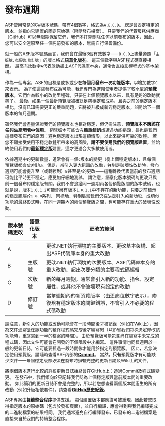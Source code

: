 # 發布週期

ASF使用常見的C#版本號碼，帶有4個數字，格式為&#8203;`A.B.C.D`&#8203;。 總是會固定特定的版本，並指向它建置的固定原始碼（附隨發布檔案）。 只要我們的代管服務供應商（GitHub）可以無限期保留它們，我們不打算刪除任何以前發布的版本，因此，您可以安全還原至任一個先前發布的版本，無需自行保留備份。

就一般的ASF版本號碼而言，我們會在最後3個有效數字⸺&#8203;`B.C.D`&#8203;上盡量遵照「&#8203;`主版號.次版號.修訂號`&#8203;」的版本格式&#8203;**[語意化版本](https://semver.org/lang/zh-TW/)**&#8203;。 這三個數字與ASF程式碼直接相關。 最高有效數字&#8203;`A`&#8203;代表改動超出ASF代碼庫本身，通常會直接影響程式的基本架構。

作為一個專案，ASF的目標是或多或少&#8203;**在每個月發布一次功能版本**&#8203;，以增加數字&#8203;`C`&#8203;來表示。 為了使這些發布成為可能，我們專門為進階使用者提供了較小型的&#8203;**預覽版本**&#8203;，它們作為較小的改動里程碑，只要在上個預覽版本以來，具有足夠的改動就夠了。 最後，如果一個最新預覽版被確認足夠穩定和成熟，且與之前的穩定版本相比，沒有已知需要更正的嚴重問題，它將被升級成新的穩定版本，並開始下一個版本的每月週期。

雖然我們會盡量保證我們的預覽版本也相對穩定，但仍需注意，&#8203;**預覽版本不應該在任何生產環境中使用**&#8203;。 預覽版本可能含有&#8203;**嚴重錯誤**&#8203;或遭遇功能損毀，這也是我們這樣發布它們的原因：避免穩定版本出現這類情形，以此來提供可靠的軟體。 若您不願接受使用不穩定軟體所帶來的高風險，&#8203;**請不要使用我們的預覽版建置**&#8203;，並始終使用我們的&#8203;**[最新穩定版](https://github.com/JustArchiNET/ArchiSteamFarm/releases/latest)**&#8203;建置，這才更適合大多數使用者。

依據週期中的更新數量，通常會有一個&#8203;`C`&#8203;版本的變更（從上個穩定版本），且每個預覽版都會使&#8203;`D`&#8203;增加。 但是，當引入更大範圍的改動，特別是破壞性改動時，發布週期可能會提升至（或轉換到）&#8203;`B`&#8203;甚至是&#8203;`A`&#8203;的更改⸺這種轉換代表當前的發布週期可能比平時更不穩定，應更加仔細地測試。 請注意，語意化版本號碼的更改只與前一個發布的穩定版有關，我們不會追蹤同一週期內各個預覽版間的版本號碼，也就是說，版本&#8203;`1.0.1.2`&#8203;可能會擁有版本&#8203;`1.0.1.1`&#8203;中不存在的新功能，只要之前標示的穩定版屬於&#8203;`1.0.0`&#8203;系列。 同樣地，特別是當我們仍在決定引入的新功能，或類似功能的最終形式時，在同一週期內的兩個預覽版之間，也可能存在重大的破壞性改動。

| 版本號碼更改 | 語意化版本 | 更改的範例                                             |
| ------ | ----- | ------------------------------------------------- |
| A      |       | 更改.NET執行環境的主要版本、更改基本架構、超出ASF代碼庫本身的重大改動            |
| B      | 主版號   | 更改.NET執行環境的次要版本、ASF代碼庫本身的重大改動、超出次要分類的主要程式碼編輯      |
| C      | 次版號   | 新的每月週期，通常會引入新的功能、指令、設定屬性，或其他不會破壞現有設定的改動           |
| D      | 修訂號   | 當前週期內的新預覽版本（由更高位數字表示），修復現有穩定版本的關鍵錯誤，不會引入不必要的程式碼改動 |

請注意，新引入的功能或改動可能會在一段時間後才被記錄（例如在Wiki上），因為文件通常是在該功能的最終程式碼完成後才編寫的（以節省我們每次決定修改該功能時，重寫寫到一半的檔案的時間）。 由於預覽版可能包含尚在編寫中未完成的程式碼，因此文件可能會在開發的下個階段中才編寫。 這件事情也同樣適用於一般的更新日誌，它可能要經過一段時間後才能用於指定的預覽版。 因此，若您決定使用預覽版，請隨時查看ASF內部的&#8203;**[Commit](https://github.com/JustArchiNET/ArchiSteamFarm/commits/main)**&#8203;。 當然，&#8203;**只有**&#8203;預覽版才有可能缺少文件⸺每個穩定版都必須在發布時擁有完整的更新日誌及Wiki上的文件。

將兩個版本進行比較的詳細更新日誌始終會在GitHub上：透過Commit及程式碼變更。 在發布中，我們傾向於只記錄我們認為上個穩定版與當前版本間的重要改動。 如此簡明的更新日誌不會是完整的，所以若您想查看兩個版本間產生的所有改動（例如升級相依套件），請查看&#8203;**[GitHub歷史紀錄](https://github.com/JustArchiNET/ArchiSteamFarm/compare)**&#8203;。

ASF專案由&#8203;**[持續整合程序](https://github.com/JustArchiNET/ArchiSteamFarm/actions)**&#8203;提供支援。 每個建置版本都應該可被重現，因此若您取得指定版本的原始碼（包含於發布頁面），並自行編譯，應會得到與我們編譯完成的二進制檔案的結果相同。 我們通常避免自行編譯發布，已發布的二進制檔案是直接來自於我們的持續整合程序。